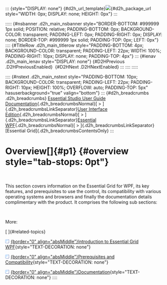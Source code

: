 ::: {style="DISPLAY: none"}
[](ms-xhelp:///?Id=d2h_url_template){#d2h_url_template}![](!package_url!){#d2h_package_url style="WIDTH: 0px; DISPLAY: none; HEIGHT: 0px"}
:::

::::: {#nsbanner .d2h_main_nsbanner style="BORDER-BOTTOM: #999999 1px solid; POSITION: relative; PADDING-BOTTOM: 0px; BACKGROUND-COLOR: transparent; PADDING-LEFT: 0px; PADDING-RIGHT: 0px; DISPLAY: none; BORDER-TOP: #999999 1px solid; PADDING-TOP: 0px; LEFT: 0px"}
:::: {#TitleRow .d2h_main_titlerow style="PADDING-BOTTOM: 4px; BACKGROUND-COLOR: transparent; PADDING-LEFT: 22px; WIDTH: 100%; PADDING-RIGHT: 10px; DISPLAY: none; PADDING-TOP: 4px"}
::: {#ienav .d2h_main_ienav style="DISPLAY: none"}
[](ms-xhelp:///?Id=d563f0e5-8fda-44c0-bcca-8c6806e985f7){#D2HPrevious .D2HPreviousEnabled}  [](ms-xhelp:///?Id=6049553f-f53a-48fc-9099-d99a8ee736e2){#D2HNext .D2HNextEnabled}
:::
::::
:::::

:::: {#nstext .d2h_main_nstext style="PADDING-BOTTOM: 10px; BACKGROUND-COLOR: transparent; PADDING-LEFT: 22px; PADDING-RIGHT: 10px; HEIGHT: 100%; OVERFLOW: auto; PADDING-TOP: 5px" hasuserbackground="true" valign="bottom"}
::: {#d2h_breadcrumbs .d2h_breadcrumbs}
[Essential Studio User Guide Documentation](ms-xhelp:///?Id=12457748-09e3-4d74-a240-8e049cedf030){.d2h_breadcrumbsNormal}[ \> ]{.d2h_breadcrumbsLinkSeparator}[User Interface Edition](ms-xhelp:///?Id=c29296b7-531c-413b-a0ec-488ca1f7f669){.d2h_breadcrumbsNormal}[ \> ]{.d2h_breadcrumbsLinkSeparator}[Essential WPF](ms-xhelp:///?Id=7f4f82c5-151c-4262-94d0-75c4626c77bc){.d2h_breadcrumbsNormal}[ \> ]{.d2h_breadcrumbsLinkSeparator}[Essential Grid]{.d2h_breadcrumbsContentsOnly}
:::

# Overview[]{#p1} {#overview style="tab-stops: 0pt"}

 

This section covers information on the Essential Grid for WPF, its key features, and prerequisites to use the control, its compatibility with various operating systems and browsers and finally the documentation details complimentary with the product. It comprises the following sub sections:

 

More:

[ ]{#related-topics}

[![](button.gif){border="0" align="absMiddle"}Introduction to Essential Grid WPF](ms-xhelp:///?Id=6049553f-f53a-48fc-9099-d99a8ee736e2){style="TEXT-DECORATION: none"}

[![](button.gif){border="0" align="absMiddle"}Prerequisites and Compatibility](ms-xhelp:///?Id=f6a7153b-0fa0-47b7-9391-ae9a75982582){style="TEXT-DECORATION: none"}

[![](button.gif){border="0" align="absMiddle"}Documentation](ms-xhelp:///?Id=14adbded-1dbd-4d2a-9ddb-7ba947ba2684){style="TEXT-DECORATION: none"}
::::
